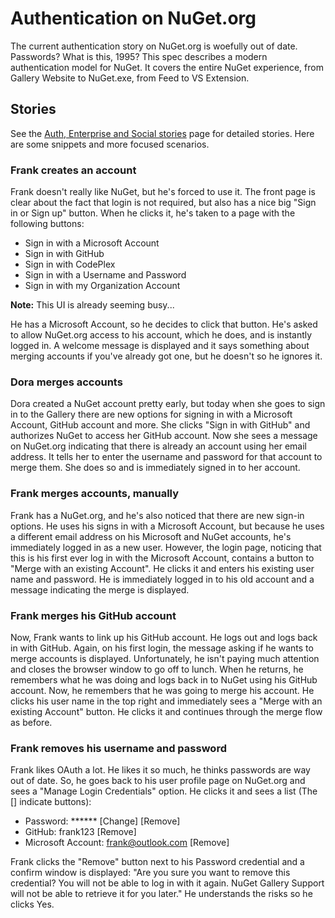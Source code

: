 # Authentication on NuGet.org
The current authentication story on NuGet.org is woefully out of date. Passwords? What is this, 1995? This spec describes a modern authentication model for NuGet. It covers the entire NuGet experience, from Gallery Website to NuGet.exe, from Feed to VS Extension.

## Stories
See the [Auth, Enterprise and Social stories](AuthEnterpriseAndSocialStories) page for detailed stories. Here are some snippets and more focused scenarios.

### Frank creates an account
Frank doesn't really like NuGet, but he's forced to use it. The front page is clear about the fact that login is not required, but also has a nice big "Sign in or Sign up" button. When he clicks it, he's taken to a page with the following buttons:
* Sign in with a Microsoft Account
* Sign in with GitHub
* Sign in with CodePlex
* Sign in with a Username and Password
* Sign in with my Organization Account

**Note:** This UI is already seeming busy...

He has a Microsoft Account, so he decides to click that button. He's asked to allow NuGet.org access to his account, which he does, and is instantly logged in. A welcome message is displayed and it says something about merging accounts if you've already got one, but he doesn't so he ignores it.

### Dora merges accounts
Dora created a NuGet account pretty early, but today when she goes to sign in to the Gallery there are new options for signing in with a Microsoft Account, GitHub account and more. She clicks "Sign in with GitHub" and authorizes NuGet to access her GitHub account. Now she sees a message on NuGet.org indicating that there is already an account using her email address. It tells her to enter the username and password for that account to merge them. She does so and is immediately signed in to her account.

### Frank merges accounts, manually
Frank has a NuGet.org, and he's also noticed that there are new sign-in options. He uses his signs in with a Microsoft Account, but because he uses a different email address on his Microsoft and NuGet accounts, he's immediately logged in as a new user. However, the login page, noticing that this is his first ever log in with the Microsoft Account, contains a button to "Merge with an existing Account". He clicks it and enters his existing user name and password. He is immediately logged in to his old account and a message indicating the merge is displayed.

### Frank merges his GitHub account
Now, Frank wants to link up his GitHub account. He logs out and logs back in with GitHub. Again, on his first login, the message asking if he wants to merge accounts is displayed. Unfortunately, he isn't paying much attention and closes the browser window to go off to lunch. When he returns, he remembers what he was doing and logs back in to NuGet using his GitHub account. Now, he remembers that he was going to merge his account. He clicks his user name in the top right and immediately sees a "Merge with an existing Account" button. He clicks it and continues through the merge flow as before.

### Frank removes his username and password
Frank likes OAuth a lot. He likes it so much, he thinks passwords are way out of date. So, he goes back to his user profile page on NuGet.org and sees a "Manage Login Credentials" option. He clicks it and sees a list (The [] indicate buttons):

* Password: ****** [Change] [Remove]
* GitHub: frank123 [Remove]
* Microsoft Account: frank@outlook.com [Remove]

Frank clicks the "Remove" button next to his Password credential and a confirm window is displayed: "Are you sure you want to remove this credential? You will not be able to log in with it again. NuGet Gallery Support will not be able to retrieve it for you later." He understands the risks so he clicks Yes.
